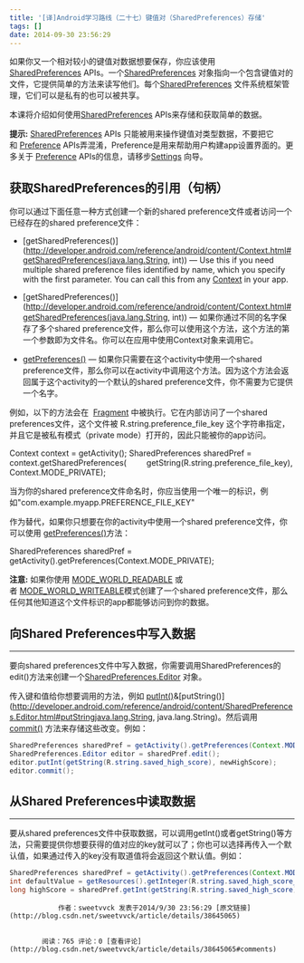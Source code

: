 ```yaml
---
title: '[译]Android学习路线（二十七）键值对（SharedPreferences）存储'
tags: []
date: 2014-09-30 23:56:29
---
```


如果你又一个相对较小的键&#20540;对数据想要保存，你应该使用[SharedPreferences](http://developer.android.com/reference/android/content/SharedPreferences.html)&nbsp;APIs。一个[SharedPreferences](http://developer.android.com/reference/android/content/SharedPreferences.html)&nbsp;对象指向一个包含键&#20540;对的文件，它提供简单的方法来读写他们。每个[SharedPreferences](http://developer.android.com/reference/android/content/SharedPreferences.html)&nbsp;文件系统框架管理，它们可以是私有的也可以被共享。

本课将介绍如何使用[SharedPreferences](http://developer.android.com/reference/android/content/SharedPreferences.html)&nbsp;APIs来存储和获取简单的数据。

**提示:**&nbsp;[SharedPreferences](http://developer.android.com/reference/android/content/SharedPreferences.html)&nbsp;APIs
 只能被用来操作键&#20540;对类型数据，不要把它和&nbsp;[Preference](http://developer.android.com/reference/android/preference/Preference.html)&nbsp;APIs弄混淆，Preference是用来帮助用户构建app设置界面的。更多关于&nbsp;[Preference](http://developer.android.com/reference/android/preference/Preference.html)&nbsp;APIs的信息，请移步[Settings](http://developer.android.com/guide/topics/ui/settings.html)&nbsp;向导。
<!--more-->
## 获取SharedPreferences的引用（句柄）

你可以通过下面任意一种方式创建一个新的shared preference文件或者访问一个已经存在的shared preference文件：

*   [getSharedPreferences()](http://developer.android.com/reference/android/content/Context.html#getSharedPreferences(java.lang.String, int))&nbsp;—
 Use this if you need multiple shared preference files identified by name, which you specify with the first parameter. You can call this from any&nbsp;[Context](http://developer.android.com/reference/android/content/Context.html)&nbsp;in
 your app.
*   [getSharedPreferences()](http://developer.android.com/reference/android/content/Context.html#getSharedPreferences(java.lang.String, int))&nbsp;—
 如果你通过不同的名字保存了多个shared preference文件，那么你可以使用这个方法，这个方法的第一个参数即为文件名。你可以在应用中使用Context对象来调用它。

*   [getPreferences()](http://developer.android.com/reference/android/app/Activity.html#getPreferences(int))&nbsp;—
 如果你只需要在这个activity中使用一个shared preference文件，那么你可以在activity中调用这个方法。因为这个方法会返回属于这个activity的一个默认的shared preference文件，你不需要为它提供一个名字。

例如，以下的方法会在 &nbsp;[Fragment](http://developer.android.com/reference/android/app/Fragment.html)&nbsp;中被执行。它在内部访问了一个shared
 preferences文件，这个文件被&nbsp;R.string.preference_file_key&nbsp;这个字符串指定，并且它是被私有模式（private mode）打开的，因此只能被你的app访问。

Context context = getActivity();
SharedPreferences sharedPref = context.getSharedPreferences(
&nbsp; &nbsp; &nbsp; &nbsp; getString(R.string.preference_file_key), Context.MODE_PRIVATE);

当为你的shared preference文件命名时，你应当使用一个唯一的标识，例如&quot;com.example.myapp.PREFERENCE_FILE_KEY&quot;

作为替代，如果你只想要在你的activity中使用一个shared preference文件，你可以使用&nbsp;[getPreferences()](http://developer.android.com/reference/android/app/Activity.html#getPreferences(int))方法：

SharedPreferences sharedPref = getActivity().getPreferences(Context.MODE_PRIVATE);

**注意:**&nbsp;如果你使用&nbsp;[MODE_WORLD_READABLE](http://developer.android.com/reference/android/content/Context.html#MODE_WORLD_READABLE)&nbsp;或者&nbsp;[MODE_WORLD_WRITEABLE](http://developer.android.com/reference/android/content/Context.html#MODE_WORLD_WRITEABLE)模式创建了一个shared
 preference文件，那么任何其他知道这个文件标识的app都能够访问到你的数据。

## 向Shared Preferences中写入数据

* * *

要向shared preferences文件中写入数据，你需要调用SharedPreferences的edit()方法来创建一个[SharedPreferences.Editor](http://developer.android.com/reference/android/content/SharedPreferences.Editor.html)&nbsp;对象。

传入键和&#20540;给你想要调用的方法，例如&nbsp;[putInt()](http://developer.android.com/reference/android/content/SharedPreferences.Editor.html#putInt)&[putString()](http://developer.android.com/reference/android/content/SharedPreferences.Editor.html#putStringjava.lang.String, java.lang.String)。然后调用[commit()](http://developer.android.com/reference/android/content/SharedPreferences.Editor.html#commit())&nbsp;方法来存储这些改变。例如：
```java
SharedPreferences sharedPref = getActivity().getPreferences(Context.MODE_PRIVATE);
SharedPreferences.Editor editor = sharedPref.edit();
editor.putInt(getString(R.string.saved_high_score), newHighScore);
editor.commit();
```
## 从Shared Preferences中读取数据

* * *

要从shared preferences文件中获取数据，可以调用getInt()或者getString()等方法，只需要提供你想要获得的&#20540;对应的key就可以了；你也可以选择再传入一个默认&#20540;，如果通过传入的key没有取道&#20540;将会返回这个默认&#20540;。例如：
```java
SharedPreferences sharedPref = getActivity().getPreferences(Context.MODE_PRIVATE);
int defaultValue = getResources().getInteger(R.string.saved_high_score_default);
long highScore = sharedPref.getInt(getString(R.string.saved_high_score), defaultValue);
```

                作者：sweetvvck 发表于2014/9/30 23:56:29 [原文链接](http://blog.csdn.net/sweetvvck/article/details/38645065)


            阅读：765 评论：0 [查看评论](http://blog.csdn.net/sweetvvck/article/details/38645065#comments)

